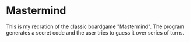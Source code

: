# Mastermind

This is my recration of the classic boardgame "Mastermind". The program generates a secret code and the user tries to guess it over series of turns.
